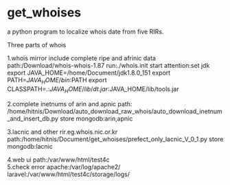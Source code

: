# get_whoises
a python program to localize whois date from five RIRs.


Three parts of whois

1.whois mirror
include complete ripe and afrinic data 
path:/Download/whois-whois-1.87
run:./whois.init start
attention:set jdk 
export JAVA_HOME=/home/Document/jdk1.8.0_151
export PATH=$JAVA_HOME/bin:$PATH
export CLASSPATH=.:$JAVA_HOME/lib/dt.jar:$JAVA_HOME/lib/tools.jar

2.complete inetnums of arin and apnic
path: /home/hitnis/Download/auto_download_raw_whois/auto_download_inetnum_and_insert_db.py
store mongodb:arin,apnic

3.lacnic and other rir.eg.whois.nic.or.kr
path:/home/hitnis/Document/get_whoises/prefect_only_lacnic_V_0_1.py
store mongodb:lacnic

4.web ui
path:/var/www/html/test4c
</br>
5.check error
apache:/var/log/apache2/
laravel:/var/www/html/test4c/storage/logs/


